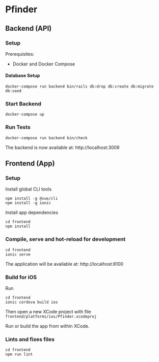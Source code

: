 # Pfinder

## Backend (API)

### Setup

Prerequisites:

- Docker and Docker Compose

#### Database Setup

```
docker-compose run backend bin/rails db:drop db:create db:migrate db:seed
```

### Start Backend

```
docker-compose up

```

### Run Tests
```
docker-compose run backend bin/check
```

The backend is now available at: http://localhost:3009


## Frontend (App)

### Setup

Install global CLI tools
```
npm install -g @vue/cli
npm install -g ionic
```

Install app dependencies
```
cd frontend
npm install
```

### Compile, serve and hot-reload for development
```
cd frontend
ionic serve
```

The application will be available at: http://localhost:8100

### Build for iOS

Run
```
cd frontend
ionic cordova build ios
```

Then open a new XCode project with file `frontend/platforms/ios/Pfinder.xcodeproj`

Run or build the app from within XCode.

### Lints and fixes files
```
cd frontend
npm run lint
```



